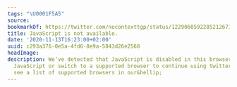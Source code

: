 ```yaml
---
tags: "\U0001F5A5"
source:
bookmarkOf: https://twitter.com/nocontexttgp/status/1229060592285212673?s=21
title: JavaScript is not available.
date: '2020-11-13T16:23:00+02:00'
uuid: c293a376-0e5a-4fd6-8e9a-5843d26e2568
headImage:
description: We’ve detected that JavaScript is disabled in this browser. Please enable
  JavaScript or switch to a supported browser to continue using twitter.com. You can
  see a list of supported browsers in our&hellip;
---
```


